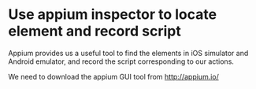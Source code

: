 # Use appium inspector to locate element and record script

Appium provides us a useful tool to find the elements in iOS simulator and Android emulator, and record the script corresponding to our actions.

We need to download the appium GUI tool from http://appium.io/
